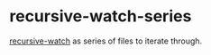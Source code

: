# recursive-watch-series

[recursive-watch](github.com/mafintosh/recusive-watch) as series of files to iterate through.

